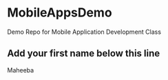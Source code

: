 # MobileAppsDemo
Demo Repo for Mobile Application Development Class

Add your first name below this line
-----------------------------------
Maheeba
